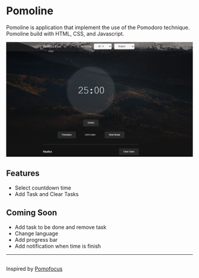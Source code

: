 # Pomoline

Pomoline is application that implement the use of the Pomodoro technique. Pomoline build with HTML, CSS, and Javascript.

![Pomoline website](https://github.com/valentinocfs/pomoline/blob/main/assets/img/pomoline.png?raw=true)

## Features

- Select countdown time
- Add Task and Clear Tasks

## Coming Soon

- Add task to be done and remove task
- Change language
- Add progress bar
- Add notification when time is finish

---

##

Inspired by [Pomofocus](https://pomofocus.com)




